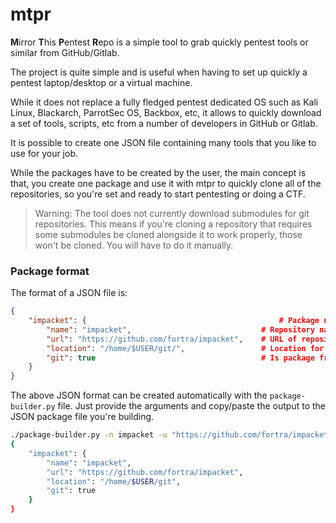 # mtpr
**M**irror **T**his **P**entest **R**epo is a simple tool to grab quickly pentest tools or similar from GitHub/Gitlab.

The project is quite simple and is useful when having to set up quickly a pentest laptop/desktop or a virtual machine. 

While it does not replace a fully fledged pentest dedicated OS such as Kali Linux, Blackarch, ParrotSec OS, Backbox, etc, it allows to quickly download a set of tools, scripts, etc from a number of developers in GitHub or Gitlab.

It is possible to create one JSON file containing many tools that you like to use for your job. 

While the packages have to be created by the user, the main concept is that, you create one package and use it with  mtpr to quickly clone all of the repositories, so you're set and ready to start pentesting or doing a CTF.

> Warning: The tool does not currently download submodules for git repositories. This means if you're cloning a repository that requires some submodules be cloned alongside it to work properly, those won't be cloned. You will have to do it manually.

### Package format

The format of a JSON file is:

```json
{
	"impacket": {                                           # Package name
		"name": "impacket",                             # Repository name
		"url": "https://github.com/fortra/impacket",    # URL of repository
		"location": "/home/$USER/git/",                 # Location for repository to be cloned to 
		"git": true                                     # Is package from GitHub or GitLab
	}
}

```

The above JSON format can be created automatically with the `package-builder.py` file. Just provide the arguments and copy/paste the output to the JSON package file you're building.

```sh
./package-builder.py -n impacket -u "https://github.com/fortra/impacket" -l "/home/$USER/git" -g
{
    "impacket": {
        "name": "impacket",
        "url": "https://github.com/fortra/impacket",
        "location": "/home/$USER/git",
        "git": true
    }
}
```
